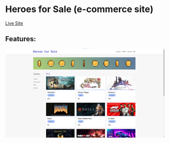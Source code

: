 # Heroes for Sale (e-commerce site)

[Live Site](https://apcurran-heroes-for-sale.herokuapp.com/)

## Features:

![Heroes for Sale Main Page](./readme-imgs/heroes-for-sale-main.png)